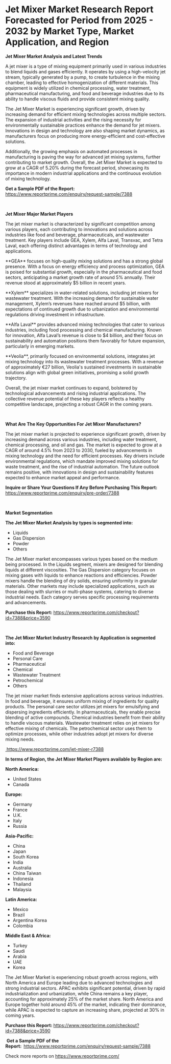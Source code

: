 <p><h1>Jet Mixer Market Research Report Forecasted for Period from 2025 -  2032 by Market Type, Market Application, and Region</h1></p><p><strong>Jet Mixer Market Analysis and Latest Trends</strong></p>
<p><p>A jet mixer is a type of mixing equipment primarily used in various industries to blend liquids and gases efficiently. It operates by using a high-velocity jet stream, typically generated by a pump, to create turbulence in the mixing chamber, leading to effective homogenization of different materials. This equipment is widely utilized in chemical processing, water treatment, pharmaceutical manufacturing, and food and beverage industries due to its ability to handle viscous fluids and provide consistent mixing quality.</p><p>The Jet Mixer Market is experiencing significant growth, driven by increasing demand for efficient mixing technologies across multiple sectors. The expansion of industrial activities and the rising necessity for environmentally sustainable practices enhance the demand for jet mixers. Innovations in design and technology are also shaping market dynamics, as manufacturers focus on producing more energy-efficient and cost-effective solutions.</p><p>Additionally, the growing emphasis on automated processes in manufacturing is paving the way for advanced jet mixing systems, further contributing to market growth. Overall, the Jet Mixer Market is expected to grow at a CAGR of 5.20% during the forecast period, showcasing its importance in modern industrial applications and the continuous evolution of mixing technology.</p></p>
<p><strong>Get a Sample PDF of the Report:&nbsp;</strong> <a href="https://www.reportprime.com/enquiry/request-sample/7388?utm_campaign=2179&utm_medium=2&utm_source=Github&utm_content=ia&utm_term=19032025&utm_id=jet-mixer">https://www.reportprime.com/enquiry/request-sample/7388</a></p>
<p>&nbsp;</p>
<p><strong>Jet Mixer Major Market Players</strong></p>
<p><p>The jet mixer market is characterized by significant competition among various players, each contributing to innovations and solutions across industries like food and beverage, pharmaceuticals, and wastewater treatment. Key players include GEA, Xylem, Alfa Laval, Transvac, and Tetra Laval, each offering distinct advantages in terms of technology and applications.</p><p>**GEA** focuses on high-quality mixing solutions and has a strong global presence. With a focus on energy efficiency and process optimization, GEA is poised for substantial growth, especially in the pharmaceutical and food sectors, anticipating a market growth rate of around 5% annually. Their revenue stood at approximately $5 billion in recent years.</p><p>**Xylem** specializes in water-related solutions, including jet mixers for wastewater treatment. With the increasing demand for sustainable water management, Xylem’s revenues have reached around $5 billion, with expectations of continued growth due to urbanization and environmental regulations driving investment in infrastructure.</p><p>**Alfa Laval** provides advanced mixing technologies that cater to various industries, including food processing and chemical manufacturing. Known for innovation, Alfa Laval’s revenue is close to $4 billion, and their focus on sustainability and automation positions them favorably for future expansion, particularly in emerging markets.</p><p>**Veolia**, primarily focused on environmental solutions, integrates jet mixing technology into its wastewater treatment processes. With a revenue of approximately €27 billion, Veolia's sustained investments in sustainable solutions align with global green initiatives, promising a solid growth trajectory.</p><p>Overall, the jet mixer market continues to expand, bolstered by technological advancements and rising industrial applications. The collective revenue potential of these key players reflects a healthy competitive landscape, projecting a robust CAGR in the coming years.</p></p>
<p>&nbsp;</p>
<p><strong>What Are The Key Opportunities For Jet Mixer Manufacturers?</strong></p>
<p><p>The jet mixer market is projected to experience significant growth, driven by increasing demand across various industries, including water treatment, chemical processing, and oil and gas. The market is expected to grow at a CAGR of around 4.5% from 2023 to 2030, fueled by advancements in mixing technology and the need for efficient processes. Key drivers include environmental regulations, which mandate improved mixing solutions for waste treatment, and the rise of industrial automation. The future outlook remains positive, with innovations in design and sustainability features expected to enhance market appeal and performance.</p></p>
<p><strong>Inquire or Share Your Questions If Any Before Purchasing This Report:</strong> <a href="https://www.reportprime.com/enquiry/pre-order/7388?utm_campaign=2179&utm_medium=2&utm_source=Github&utm_content=ia&utm_term=19032025&utm_id=jet-mixer">https://www.reportprime.com/enquiry/pre-order/7388</a></p>
<p>&nbsp;</p>
<p><strong>Market Segmentation</strong></p>
<p><strong>The Jet Mixer Market Analysis by types is segmented into:</strong></p>
<p><ul><li>Liquids</li><li>Gas Dispersion</li><li>Powder</li><li>Others</li></ul></p>
<p><p>The Jet Mixer market encompasses various types based on the medium being processed. In the Liquids segment, mixers are designed for blending liquids at different viscosities. The Gas Dispersion category focuses on mixing gases with liquids to enhance reactions and efficiencies. Powder mixers handle the blending of dry solids, ensuring uniformity in granular materials. Other markets may include specialized applications, such as those dealing with slurries or multi-phase systems, catering to diverse industrial needs. Each category serves specific processing requirements and advancements.</p></p>
<p><strong>Purchase this Report:&nbsp;</strong><a href="https://www.reportprime.com/checkout?id=7388&price=3590&utm_campaign=2179&utm_medium=2&utm_source=Github&utm_content=ia&utm_term=19032025&utm_id=jet-mixer">https://www.reportprime.com/checkout?id=7388&price=3590</a></p>
<p>&nbsp;</p>
<p><strong>The Jet Mixer Market Industry Research by Application is segmented into:</strong></p>
<p><ul><li>Food and Beverage</li><li>Personal Care</li><li>Pharmaceutical</li><li>Chemical</li><li>Wastewater Treatment</li><li>Petrochemical</li><li>Others</li></ul></p>
<p><p>The jet mixer market finds extensive applications across various industries. In food and beverage, it ensures uniform mixing of ingredients for quality products. The personal care sector utilizes jet mixers for emulsifying and dispersing ingredients efficiently. In pharmaceuticals, they enable precise blending of active compounds. Chemical industries benefit from their ability to handle viscous materials. Wastewater treatment relies on jet mixers for effective mixing of chemicals. The petrochemical sector uses them to optimize processes, while other industries adopt jet mixers for diverse mixing needs.</p></p>
<p><a href="https://www.reportprime.com/jet-mixer-r7388?utm_campaign=2179&utm_medium=2&utm_source=Github&utm_content=ia&utm_term=19032025&utm_id=jet-mixer">&nbsp;https://www.reportprime.com/jet-mixer-r7388</a></p>
<p><strong>In terms of Region, the Jet Mixer Market Players available by Region are:</strong></p>
<p>
    <p> <strong> North America: </strong>
        <ul>
            <li>United States</li>
            <li>Canada</li>
        </ul>
        </p> 
    <p> <strong> Europe: </strong>
        <ul>
            <li>Germany</li>
            <li>France</li>
            <li>U.K.</li>
            <li>Italy</li>
            <li>Russia</li>
        </ul>
        </p> 
    <p> <strong> Asia-Pacific: </strong>
        <ul>
            <li>China</li>
            <li>Japan</li>
            <li>South Korea</li>
            <li>India</li>
            <li>Australia</li>
            <li>China Taiwan</li>
            <li>Indonesia</li>
            <li>Thailand</li>
            <li>Malaysia</li>
        </ul>
        </p> 
    <p> <strong> Latin America: </strong>
        <ul>
            <li>Mexico</li>
            <li>Brazil</li>
            <li>Argentina Korea</li>
            <li>Colombia</li>
        </ul>
        </p> 
    <p> <strong> Middle East & Africa: </strong>
        <ul>
            <li>Turkey</li>
            <li>Saudi</li>
            <li>Arabia</li>
            <li>UAE</li>
            <li>Korea</li>
        </ul>
    </p>
    </p>
<p><p>The Jet Mixer Market is experiencing robust growth across regions, with North America and Europe leading due to advanced technologies and strong industrial sectors. APAC exhibits significant potential, driven by rapid industrialization and urbanization, while China remains a key player, accounting for approximately 25% of the market share. North America and Europe together hold around 45% of the market, indicating their dominance, while APAC is expected to capture an increasing share, projected at 30% in coming years.</p></p>
<p><strong>Purchase this Report: </strong><a href="https://www.reportprime.com/checkout?id=7388&price=3590&utm_campaign=2179&utm_medium=2&utm_source=Github&utm_content=ia&utm_term=19032025&utm_id=jet-mixer">https://www.reportprime.com/checkout?id=7388&price=3590</a></p>
<p>&nbsp;<strong>Get a Sample PDF of the Report:&nbsp;&nbsp;</strong><a href="https://www.reportprime.com/enquiry/request-sample/7388?utm_campaign=2179&utm_medium=2&utm_source=Github&utm_content=ia&utm_term=19032025&utm_id=jet-mixer">https://www.reportprime.com/enquiry/request-sample/7388</a></p>
<p><strong></strong></p>
<p>Check more reports on <a href="https://www.reportprime.com/?utm_campaign=2179&utm_medium=2&utm_source=Github&utm_content=ia&utm_term=19032025&utm_id=jet-mixer">https://www.reportprime.com/</a></p>